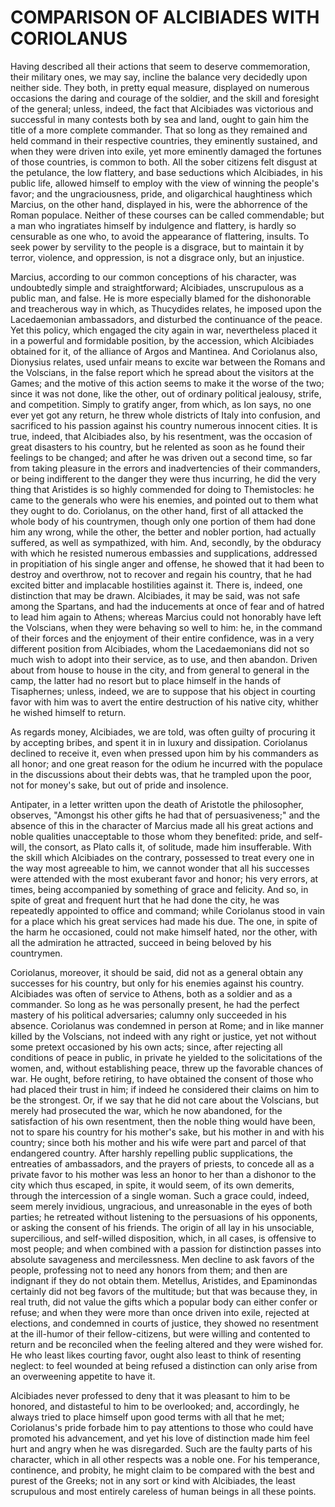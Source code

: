 # COMPARISON OF ALCIBIADES WITH CORIOLANUS

Having described all their actions that seem to deserve commemoration,
their military ones, we may say, incline the balance very decidedly upon
neither side.  They both, in pretty equal measure, displayed on numerous
occasions the daring and courage of the soldier, and the skill and
foresight of the general; unless, indeed, the fact that Alcibiades was
victorious and successful in many contests both by sea and land, ought
to gain him the title of a more complete commander.  That so long as
they remained and held command in their respective countries, they
eminently sustained, and when they were driven into exile, yet more
eminently damaged the fortunes of those countries, is common to both.
All the sober citizens felt disgust at the petulance, the low flattery,
and base seductions which Alcibiades, in his public life, allowed
himself to employ with the view of winning the people's favor; and the
ungraciousness, pride, and oligarchical haughtiness which Marcius, on
the other hand, displayed in his, were the abhorrence of the Roman
populace.  Neither of these courses can be called commendable; but a man
who ingratiates himself by indulgence and flattery, is hardly so
censurable as one who, to avoid the appearance of flattering, insults.
To seek power by servility to the people is a disgrace, but to maintain
it by terror, violence, and oppression, is not a disgrace only, but an
injustice.

Marcius, according to our common conceptions of his character, was
undoubtedly simple and straightforward; Alcibiades, unscrupulous as a
public man, and false.  He is more especially blamed for the
dishonorable and treacherous way in which, as Thucydides relates, he
imposed upon the Lacedaemonian ambassadors, and disturbed the
continuance of the peace.  Yet this policy, which engaged the city again
in war, nevertheless placed it in a powerful and formidable position, by
the accession, which Alcibiades obtained for it, of the alliance of
Argos and Mantinea.  And Coriolanus also, Dionysius relates, used unfair
means to excite war between the Romans and the Volscians, in the false
report which he spread about the visitors at the Games; and the motive
of this action seems to make it the worse of the two; since it was not
done, like the other, out of ordinary political jealousy, strife, and
competition.  Simply to gratify anger, from which, as Ion says, no one
ever yet got any return, he threw whole districts of Italy into
confusion, and sacrificed to his passion against his country numerous
innocent cities.  It is true, indeed, that Alcibiades also, by his
resentment, was the occasion of great disasters to his country, but he
relented as soon as he found their feelings to be changed; and after he
was driven out a second time, so far from taking pleasure in the errors
and inadvertencies of their commanders, or being indifferent to the
danger they were thus incurring, he did the very thing that Aristides is
so highly commended for doing to Themistocles: he came to the generals
who were his enemies, and pointed out to them what they ought to do.
Coriolanus, on the other hand, first of all attacked the whole body of
his countrymen, though only one portion of them had done him any wrong,
while the other, the better and nobler portion, had actually suffered,
as well as sympathized, with him.  And, secondly, by the obduracy with
which he resisted numerous embassies and supplications, addressed in
propitiation of his single anger and offense, he showed that it had been
to destroy and overthrow, not to recover and regain his country, that he
had excited bitter and implacable hostilities against it.  There is,
indeed, one distinction that may be drawn.  Alcibiades, it may be said,
was not safe among the Spartans, and had the inducements at once of fear
and of hatred to lead him again to Athens; whereas Marcius could not
honorably have left the Volscians, when they were behaving so well to
him: he, in the command of their forces and the enjoyment of their
entire confidence, was in a very different position from Alcibiades,
whom the Lacedaemonians did not so much wish to adopt into their
service, as to use, and then abandon.  Driven about from house to house
in the city, and from general to general in the camp, the latter had no
resort but to place himself in the hands of Tisaphernes; unless, indeed,
we are to suppose that his object in courting favor with him was to
avert the entire destruction of his native city, whither he wished
himself to return.

As regards money, Alcibiades, we are told, was often guilty of procuring
it by accepting bribes, and spent it in in luxury and dissipation.
Coriolanus declined to receive it, even when pressed upon him by his
commanders as all honor; and one great reason for the odium he incurred
with the populace in the discussions about their debts was, that he
trampled upon the poor, not for money's sake, but out of pride and
insolence.

Antipater, in a letter written upon the death of Aristotle the
philosopher, observes, "Amongst his other gifts he had that of
persuasiveness;" and the absence of this in the character of Marcius
made all his great actions and noble qualities unacceptable to those
whom they benefited: pride, and self-will, the consort, as Plato calls
it, of solitude, made him insufferable.  With the skill which Alcibiades
on the contrary, possessed to treat every one in the way most agreeable
to him, we cannot wonder that all his successes were attended with the
most exuberant favor and honor; his very errors, at times, being
accompanied by something of grace and felicity.  And so, in spite of
great and frequent hurt that he had done the city, he was repeatedly
appointed to office and command; while Coriolanus stood in vain for a
place which his great services had made his due.  The one, in spite of
the harm he occasioned, could not make himself hated, nor the other,
with all the admiration he attracted, succeed in being beloved by his
countrymen.

Coriolanus, moreover, it should be said, did not as a general obtain any
successes for his country, but only for his enemies against his country.
Alcibiades was often of service to Athens, both as a soldier and as a
commander.  So long as he was personally present, he had the perfect
mastery of his political adversaries; calumny only succeeded in his
absence.  Coriolanus was condemned in person at Rome; and in like manner
killed by the Volscians, not indeed with any right or justice, yet not
without some pretext occasioned by his own acts; since, after rejecting
all conditions of peace in public, in private he yielded to the
solicitations of the women, and, without establishing peace, threw up
the favorable chances of war.  He ought, before retiring, to have
obtained the consent of those who had placed their trust in him; if
indeed he considered their claims on him to be the strongest.  Or, if we
say that he did not care about the Volscians, but merely had prosecuted
the war, which he now abandoned, for the satisfaction of his own
resentment, then the noble thing would have been, not to spare his
country for his mother's sake, but his mother in and with his country;
since both his mother and his wife were part and parcel of that
endangered country.  After harshly repelling public supplications, the
entreaties of ambassadors, and the prayers of priests, to concede all as
a private favor to his mother was less an honor to her than a dishonor
to the city which thus escaped, in spite, it would seem, of its own
demerits, through the intercession of a single woman.  Such a grace
could, indeed, seem merely invidious, ungracious, and unreasonable in
the eyes of both parties; he retreated without listening to the
persuasions of his opponents, or asking the consent of his friends.  The
origin of all lay in his unsociable, supercilious, and self-willed
disposition, which, in all cases, is offensive to most people; and when
combined with a passion for distinction passes into absolute savageness
and mercilessness.  Men decline to ask favors of the people, professing
not to need any honors from them; and then are indignant if they do not
obtain them.  Metellus, Aristides, and Epaminondas certainly did not beg
favors of the multitude; but that was because they, in real truth, did
not value the gifts which a popular body can either confer or refuse;
and when they were more than once driven into exile, rejected at
elections, and condemned in courts of justice, they showed no resentment
at the ill-humor of their fellow-citizens, but were willing and
contented to return and be reconciled when the feeling altered and they
were wished for.  He who least likes courting favor, ought also least to
think of resenting neglect: to feel wounded at being refused a
distinction can only arise from an overweening appetite to have it.

Alcibiades never professed to deny that it was pleasant to him to be
honored, and distasteful to him to be overlooked; and, accordingly, he
always tried to place himself upon good terms with all that he met;
Coriolanus's pride forbade him to pay attentions to those who could have
promoted his advancement, and yet his love of distinction made him feel
hurt and angry when he was disregarded.  Such are the faulty parts of
his character, which in all other respects was a noble one.  For his
temperance, continence, and probity, he might claim to be compared with
the best and purest of the Greeks; not in any sort or kind with
Alcibiades, the least scrupulous and most entirely careless of human
beings in all these points.



